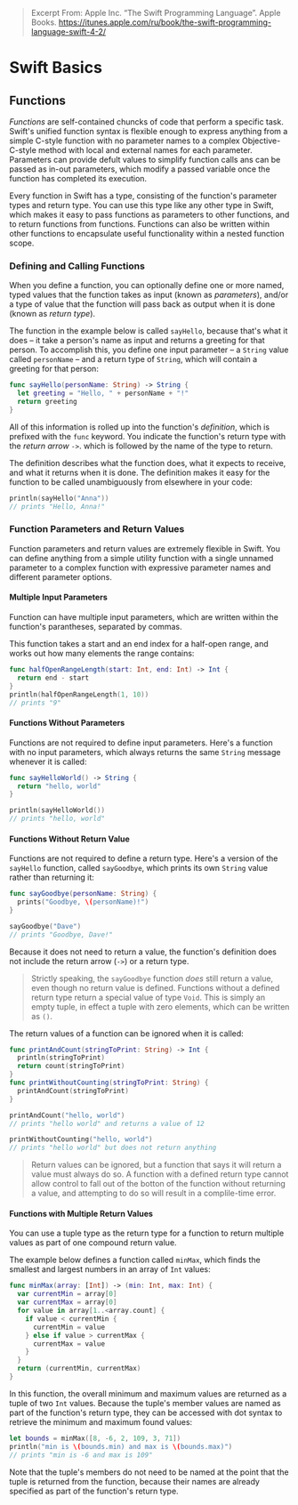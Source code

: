 > Excerpt From: Apple Inc. “The Swift Programming Language”. 
> Apple Books. https://itunes.apple.com/ru/book/the-swift-programming-language-swift-4-2/

Swift Basics
======
Functions
------
*Functions* are self-contained chuncks of code that perform a specific task. Swift's unified function syntax is flexible enough to express anything from a simple C-style function with no parameter names to a complex Objective-C-style method with local and external names for each parameter. Parameters can provide defult values to simplify function calls ans can be passed as in-out parameters, which modify a passed variable once the function has completed its execution.

Every function in Swift has a type, consisting of the function's parameter types and return type. You can use this type like any other type in Swift, which makes it easy to pass functions as parameters to other functions, and to return functions from functions. Functions can also be written within other functions to encapsulate useful functionality within a nested function scope.

### Defining and Calling Functions
When you define a function, you can optionally define one or more named, typed values that the function takes as input (known as *parameters*), and/or a type of value that the function will pass back as output when it is done (known as *return type*).

The function in the example below is called `sayHello`, because that's what it does – it take a person's name as input and returns a greeting for that person. To accomplish this, you define one input parameter – a `String` value called `personName` – and a return type of `String`, which will contain a greeting for that person:

```swift
func sayHello(personName: String) -> String {
  let greeting = "Hello, " + personName + "!"
  return greeting
}
```

All of this information is rolled up into the function's *definition*, which is prefixed with the `func` keyword. You indicate the function's return type with the *return arrow* `->`. which is followed by the name of the type to return.

The definition describes what the function does, what it expects to receive, and what it returns when it is done. The definition makes it easy for the function to be called unambiguously from elsewhere in your code:

```swift
println(sayHello("Anna"))
// prints "Hello, Anna!"
```

### Function Parameters and Return Values
Function parameters and return values are extremely flexible in Swift. You can define anything from a simple utility function with a single unnamed parameter to a complex function with expressive parameter names and different parameter options.

#### Multiple Input Parameters
Function can have multiple input parameters, which are written within the function's parantheses, separated by commas. 

This function takes a start and an end index for a half-open range, and works out how many elements the range contains:

```swift
func halfOpenRangeLength(start: Int, end: Int) -> Int {
  return end - start
}
println(halfOpenRangeLength(1, 10))
// prints "9"
```

#### Functions Without Parameters
Functions are not required to define input parameters. Here's a function with no input parameters, which always returns the same `String` message whenever it is called:

```swift
func sayHelloWorld() -> String {
  return "hello, world"
}

println(sayHelloWorld())
// prints "hello, world"
```

#### Functions Without Return Value
Functions are not required to define a return type. Here's a version of the `sayHello` function, called `sayGoodbye`, which prints its own `String` value rather than returning it:

```swift
func sayGoodbye(personName: String) {
  prints("Goodbye, \(personName)!")
}

sayGoodbye("Dave")
// prints "Goodbye, Dave!"
```

Because it does not need to return a value, the function's definition does not include the return arrow (`->`) or a return type.

> Strictly speaking, the `sayGoodbye` function *does* still return a value, even though no return value is defined. Functions without a defined return type return a special value of type `Void`. This is simply an empty tuple, in effect a tuple with zero elements, which can be written as `()`.

The return values of a function can be ignored when it is called:

```swift
func printAndCount(stringToPrint: String) -> Int {
  println(stringToPrint)
  return count(stringToPrint)
}
func printWithoutCounting(stringToPrint: String) {
  printAndCount(stringToPrint)
}

printAndCount("hello, world")
// prints "hello world" and returns a value of 12

printWithoutCounting("hello, world")
// prints "hello world" but does not return anything
```

> Return values can be ignored, but a function that says it will return a value must always do so. A function with a defined return type cannot allow control to fall out of the botton of the function without returning a value, and attempting to do so will result in a complile-time error.

#### Functions with Multiple Return Values
You can use a tuple type as the return type for a function to return multiple values as part of one compound return value.

The example below defines a function called `minMax`, which finds the smallest and largest numbers in an array of `Int` values:

```swift
func minMax(array: [Int]) -> (min: Int, max: Int) {
  var currentMin = array[0]
  var currentMax = array[0]
  for value in array[1..<array.count] {
    if value < currentMin {
      currentMin = value
    } else if value > currentMax {
      currentMax = value
    }
  }
  return (currentMin, currentMax)
}
```

In this function, the overall minimum and maximum values are returned as a tuple of two `Int` values. 
Because the tuple's member values are named as part of the function's return type, they can be accessed with dot syntax to retrieve the minimum and maximum found values:

```swift
let bounds = minMax([8, -6, 2, 109, 3, 71])
println("min is \(bounds.min) and max is \(bounds.max)")
// prints "min is -6 and max is 109"
```

Note that the tuple's members do not need to be named at the point that the tuple is returned from the function, because their names are already specified as part of the function's return type.

